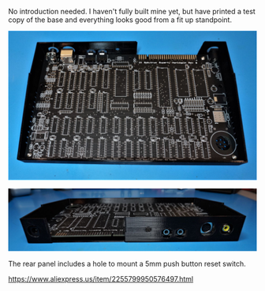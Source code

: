 No introduction needed.  I haven't fully built mine yet, but have printed a test copy of the base and everything looks good from a fit up standpoint.

![](images/harlequin-48-base-top.jpg)

![](images/harlequin-48-base-back.jpg)

The rear panel includes a hole to mount a 5mm push button reset switch.

https://www.aliexpress.us/item/2255799950576497.html





